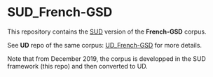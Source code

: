 # SUD_French-GSD

This repository contains the [SUD](https://surfacesyntacticud.github.io/) version of the **French-GSD** corpus.

See **UD** repo of the same corpus: [UD_French-GSD](https://github.com/UniversalDependencies/UD_French-GSD) for more details.

Note that from December 2019, the corpus is developped in the SUD framework (this repo) and then converted to UD.